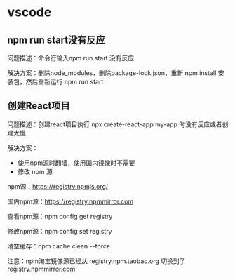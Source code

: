 # vscode
## npm run start没有反应
问题描述：命令行输入npm run start 没有反应

解决方案：删除node_modules，删除package-lock.json，重新 npm install 安装包，然后重新运行 npm run start

## 创建React项目
问题描述：创建react项目执行 npx create-react-app my-app 时没有反应或者创建太慢

解决方案：
- 使用npm源时翻墙，使用国内镜像时不需要
- 修改 npm 源

npm源：https://registry.npmjs.org/

国内npm源：https://registry.npmmirror.com

查看npm源：npm config get registry

修改npm源：npm config set registry

清空缓存：npm cache clean --force

注意：npm淘宝镜像源已经从 registry.npm.taobao.org 切换到了registry.npmmirror.com
